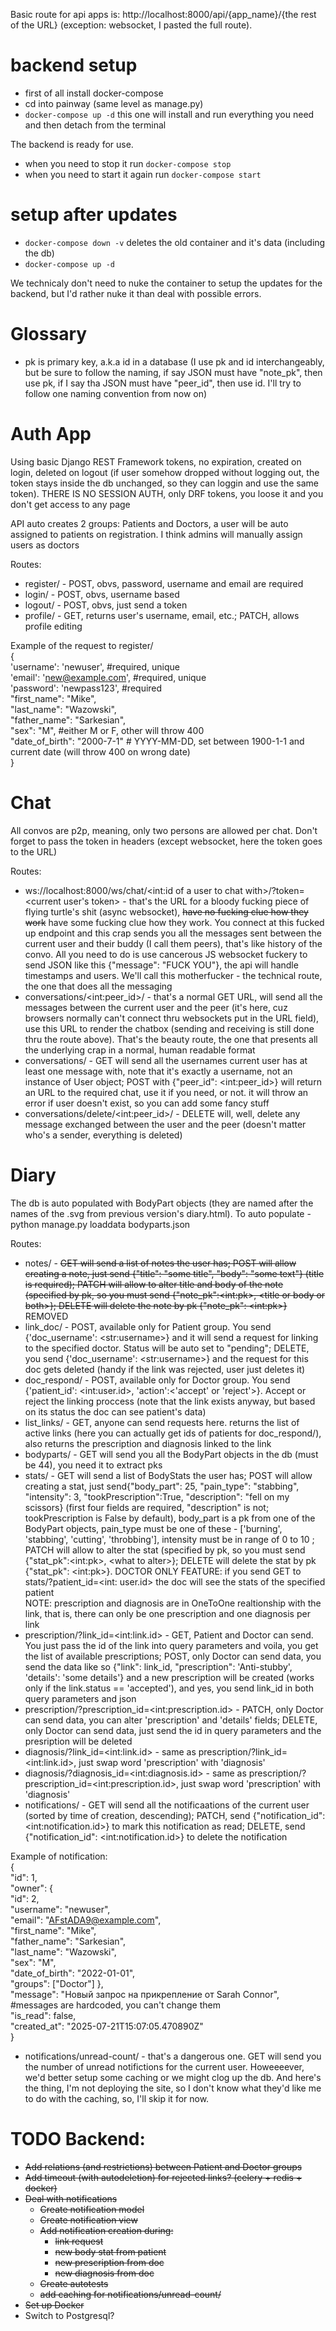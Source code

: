Basic route for api apps is: http://localhost:8000/api/{app_name}/{the rest of the URL} (exception: websocket, I pasted the full route).


# backend setup

- first of all install docker-compose
- cd into painway (same level as manage.py)
- `docker-compose up -d` this one will install and run everything you need and then detach from the terminal

The backend is ready for use.

- when you need to stop it run `docker-compose stop`
- when you need to start it again run `docker-compose start`

# setup after updates

- `docker-compose down -v` deletes the old container and it's data (including the db)
- `docker-compose up -d`

We technicaly don't need to nuke the container to setup the updates for the backend, but I'd rather nuke it than deal with possible errors.

# Glossary

- pk is primary key, a.k.a id in a database (I use pk and id interchangeably, but be sure to follow the naming, if say JSON must have "note_pk", then use pk, if I say tha JSON must have "peer_id", then use id. I'll try to follow one naming convention from now on)

# Auth App

Using basic Django REST Framework tokens, no expiration, created on login, deleted on logout (if user somehow dropped without logging out, the token stays inside the db unchanged, so they can loggin and use the same token). THERE IS NO SESSION AUTH, only DRF tokens, you loose it and you don't get access to any page

API auto creates 2 groups: Patients and Doctors, a user will be auto assigned to patients on registration. I think admins will manually assign users as doctors

Routes:

- register/ - POST, obvs, password, username and email are required
- login/ - POST, obvs, username based
- logout/ - POST, obvs, just send a token
- profile/ - GET, returns user's username, email, etc.; PATCH, allows profile editing

Example of the request to register/\
{\
    'username': 'newuser', #required, unique\
    'email': 'new@example.com', #required, unique\
    'password': 'newpass123', #required\
    "first_name": "Mike",\
    "last_name": "Wazowski",\
    "father_name": "Sarkesian",\
    "sex": "M", #either M or F, other will throw 400\
    "date_of_birth": "2000-7-1" # YYYY-MM-DD, set between 1900-1-1 and current date (will throw 400 on wrong date)\
    }

# Chat

All convos are p2p, meaning, only two persons are allowed per chat. Don't forget to pass the token in headers (except websocket, here the token goes to the URL)

Routes:

- ws://localhost:8000/ws/chat/<int:id of a user to chat with>/?token=<current user's token> - that's the URL for a bloody fucking piece of flying turtle's shit (async websocket), ~~have no fucking clue how they work~~ have some fucking clue how they work. You connect at this fucked up endpoint and this crap sends you all the messages sent between the current user and their buddy (I call them peers), that's like history of the convo. All you need to do is use cancerous JS websocket fuckery to send JSON like this {"message": "FUCK YOU"}, the api will handle timestamps and users. We'll call this motherfucker - the technical route, the one that does all the messaging
- conversations/\<int:peer_id>/ - that's a normal GET URL, will send all the messages between the current user and the peer (it's here, cuz browsers normally can't connect thru websockets put in the URL field), use this URL to render the chatbox (sending and receiving is still done thru the route above). That's the beauty route, the one that presents all the underlying crap in a normal, human readable format
- conversations/ - GET will send all the usernames current user has at least one message with, note that it's exactly a username, not an instance of User object; POST with {"peer_id": \<int:peer_id>} will return an URL to the required chat, use it if you need, or not. it will throw an error if user doesn't exist, so you can add some fancy stuff
- conversations/delete/\<int:peer_id>/ - DELETE will, well, delete any message exchanged between the user and the peer (doesn't matter who's a sender, everything is deleted)

# Diary

The db is auto populated with BodyPart objects (they are named after the names of the .svg from previous version's diary.html). To auto populate - python manage.py loaddata bodyparts.json

Routes:

- notes/ - ~~GET will send a list of notes the user has; POST will allow creating a note, just send {"title": "some title", "body": "some text"} (title is required); PATCH will allow to alter title and body of the note (specified by pk, so you must send {"note_pk":\<int:pk>, \<title or body or both>}; DELETE will delete the note by pk {"note_pk": \<int:pk>}~~ REMOVED
- link_doc/ - POST, available only for Patient group. You send {'doc_username': \<str:username>} and it will send a request for linking to the specified doctor. Status will be auto set to "pending"; DELETE, you send {'doc_username': \<str:username>} and the request for this doc gets deleted (handy if the link was rejected, user just deletes it)
- doc_respond/ - POST, available only for Doctor group. You send {'patient_id': \<int:user.id>, 'action':\<'accept' or 'reject'>}. Accept or reject the linking proccess (note that the link exists anyway, but based on its status the doc can see patient's data)
- list_links/ - GET, anyone can send requests here. returns the list of active links (here you can actually get ids of patients for doc_respond/), also returns the prescription and diagnosis linked to the link
- bodyparts/ - GET will send you all the BodyPart objects in the db (must be 44), you need it to extract pks
- stats/ - GET will send a list of BodyStats the user has; POST will allow creating a stat, just send{"body_part": 25, "pain_type": "stabbing", "intensity": 3, "tookPrescription":True, "description": "fell on my scissors} (first four fields are required, "description" is not; tookPrescription is False by default), body_part is a pk from one of the BodyPart objects, pain_type must be one of these - ['burning', 'stabbing', 'cutting', 'throbbing'], intensity must be in range of 0 to 10 ; PATCH will allow to alter the stat (specified by pk, so you must send {"stat_pk":\<int:pk>, \<what to alter>}; DELETE will delete the stat by pk {"stat_pk": \<int:pk>}. DOCTOR ONLY FEATURE: if you send GET to stats/?patient_id=\<int: user.id> the doc will see the stats of the specified patient\
NOTE: prescription and diagnosis are in OneToOne realtionship with the link, that is, there can only be one prescription and one diagnosis per link
- prescription/?link_id=\<int:link.id> - GET, Patient and Doctor can send. You just pass the id of the link into query parameters and voila, you get the list of available prescriptions; POST, only Doctor can send data, you send the data like so {"link": link_id, "prescription": 'Anti-stubby', 'details': 'some details'} and a new prescription will be created (works only if the link.status == 'accepted'), and yes, you send link_id in both query parameters and json
- prescription/?prescription_id=\<int:prescription.id> - PATCH, only Doctor can send data, you can alter 'prescription' and 'details' fields; DELETE, only Doctor can send data, just send the id in query parameters and the presription will be deleted
- diagnosis/?link_id=\<int:link.id> - same as prescription/?link_id=\<int:link.id>, just swap word 'prescription' with 'diagnosis'
- diagnosis/?diagnosis_id=\<int:diagnosis.id> - same as prescription/?prescription_id=\<int:prescription.id>, just swap word 'prescription' with 'diagnosis'
- notifications/ - GET will send all the notificaations of the current user (sorted by time of creation, descending); PATCH, send {"notification_id": \<int:notification.id>} to mark this notification as read; DELETE, send {"notification_id": \<int:notification.id>} to delete the notification

Example of notification:\
{\
    "id": 1,\
    "owner": {\
        "id": 2,\
        "username": "newuser",\
        "email": "AFstADA9@example.com",\
        "first_name": "Mike",\
        "father_name": "Sarkesian",\
        "last_name": "Wazowski",\
        "sex": "M",\
        "date_of_birth": "2022-01-01",\
        "groups": ["Doctor"]
    },\
    "message": "Новый запрос на прикрепление от Sarah Connor", #messages are hardcoded, you can't change them\
    "is_read": false,\
    "created_at": "2025-07-21T15:07:05.470890Z"\
}

- notifications/unread-count/ - that's a dangerous one. GET will send you the number of unread notifictions for the current user. Howeeeever, we'd better setup some caching or we might clog up the db. And here's the thing, I'm not deploying the site, so I don't know what they'd like me to do with the caching, so, I'll skip it for now.


# TODO Backend:
- ~~Add relations (and restrictions) between Patient and Doctor groups~~
- ~~Add timeout (with autodeletion) for rejected links? (celery + redis + docker)~~
- ~~Deal with notifications~~
    - ~~Create notification model~~
    - ~~Create notification view~~
    - ~~Add notification creation during:~~
        - ~~link request~~
        - ~~new body stat from patient~~
        - ~~new prescription from doc~~
        - ~~new diagnosis from doc~~
    - ~~Create autotests~~
    - ~~add caching for notifications/unread-count/~~
- ~~Set up Docker~~
- Switch to Postgresql?